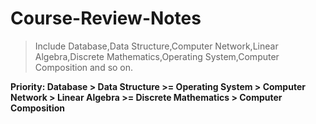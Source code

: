 # Course-Review-Notes
> Include Database,Data Structure,Computer Network,Linear Algebra,Discrete Mathematics,Operating System,Computer Composition and so on.
> 
**Priority: Database > Data Structure >= Operating System > Computer Network > Linear Algebra >= Discrete Mathematics > Computer Composition**
